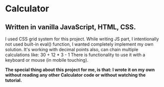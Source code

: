 
# Calculator
## Written in vanilla JavaScript, HTML, CSS. 
I used CSS grid system for this project. While writing JS part, I intentionally not used built-in eval() function, I wanted completely implement my own solution.
It's working with decimal points also, can chain multiple calculations like: 30 + 12 * 3 - 1
There is functionality to use it with a keyboard or mouse (in mobile touching).

**The special thing about this project for me, is that: I wrote it on my own without reading any other Calculator code or without watching the tutorial.**



